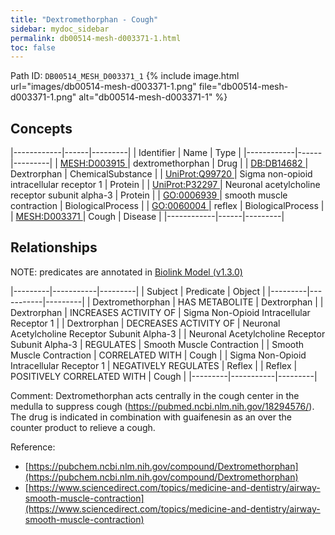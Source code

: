 ```yaml
---
title: "Dextromethorphan - Cough"
sidebar: mydoc_sidebar
permalink: db00514-mesh-d003371-1.html
toc: false 
---
```



Path ID: `DB00514_MESH_D003371_1`
{% include image.html url="images/db00514-mesh-d003371-1.png" file="db00514-mesh-d003371-1.png" alt="db00514-mesh-d003371-1" %}

## Concepts

|------------|------|---------|
| Identifier | Name | Type    |
|------------|------|---------|
| <a href="https://identifiers.org/MESH:D003915">MESH:D003915 </a> | dextromethorphan | Drug |
| <a href="https://identifiers.org/DB:DB14682">DB:DB14682 </a> | Dextrorphan | ChemicalSubstance |
| <a href="https://identifiers.org/UniProt:Q99720">UniProt:Q99720 </a> | Sigma non-opioid intracellular receptor 1 | Protein |
| <a href="https://identifiers.org/UniProt:P32297">UniProt:P32297 </a> | Neuronal acetylcholine receptor subunit alpha-3 | Protein |
| <a href="https://identifiers.org/GO:0006939">GO:0006939 </a> | smooth muscle contraction | BiologicalProcess |
| <a href="https://identifiers.org/GO:0060004">GO:0060004 </a> | reflex | BiologicalProcess |
| <a href="https://identifiers.org/MESH:D003371">MESH:D003371 </a> | Cough | Disease |
|------------|------|---------|

## Relationships


NOTE: predicates are annotated in <a href="https://github.com/biolink/biolink-model/releases/tag/v1.3.0">Biolink Model (v1.3.0)</a>

|---------|-----------|---------|
| Subject | Predicate | Object  |
|---------|-----------|---------|
| Dextromethorphan | HAS METABOLITE | Dextrorphan |
| Dextrorphan | INCREASES ACTIVITY OF | Sigma Non-Opioid Intracellular Receptor 1 |
| Dextrorphan | DECREASES ACTIVITY OF | Neuronal Acetylcholine Receptor Subunit Alpha-3 |
| Neuronal Acetylcholine Receptor Subunit Alpha-3 | REGULATES | Smooth Muscle Contraction |
| Smooth Muscle Contraction | CORRELATED WITH | Cough |
| Sigma Non-Opioid Intracellular Receptor 1 | NEGATIVELY REGULATES | Reflex |
| Reflex | POSITIVELY CORRELATED WITH | Cough |
|---------|-----------|---------|

Comment: Dextromethorphan acts centrally in the cough center in the medulla to suppress cough (https://pubmed.ncbi.nlm.nih.gov/18294576/). The drug is indicated in combination with guaifenesin as an over the counter product to relieve a cough.

Reference: 
  - [https://pubchem.ncbi.nlm.nih.gov/compound/Dextromethorphan](https://pubchem.ncbi.nlm.nih.gov/compound/Dextromethorphan)
  - [https://www.sciencedirect.com/topics/medicine-and-dentistry/airway-smooth-muscle-contraction](https://www.sciencedirect.com/topics/medicine-and-dentistry/airway-smooth-muscle-contraction)
